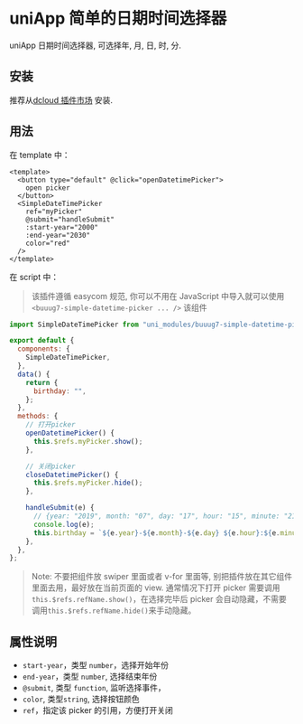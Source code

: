 # uniApp 简单的日期时间选择器

uniApp 日期时间选择器, 可选择年, 月, 日, 时, 分.

## 安装

推荐从[dcloud 插件市场](https://ext.dcloud.net.cn/plugin?id=592) 安装.

## 用法

在 template 中：

```vue
<template>
  <button type="default" @click="openDatetimePicker">
    open picker
  </button>
  <SimpleDateTimePicker
    ref="myPicker"
    @submit="handleSubmit"
    :start-year="2000"
    :end-year="2030"
    color="red"
  />
</template>
```

在 script 中：

> 该插件遵循 easycom 规范, 你可以不用在 JavaScript 中导入就可以使用 `<buuug7-simple-datetime-picker ... />` 该组件

```javascript
import SimpleDateTimePicker from "uni_modules/buuug7-simple-datetime-picker/components/buuug7-simple-datetime-picker/buuug7-simple-datetime-picker.vue";

export default {
  components: {
    SimpleDateTimePicker,
  },
  data() {
    return {
      birthday: "",
    };
  },
  methods: {
    // 打开picker
    openDatetimePicker() {
      this.$refs.myPicker.show();
    },

    // 关闭picker
    closeDatetimePicker() {
      this.$refs.myPicker.hide();
    },

    handleSubmit(e) {
      // {year: "2019", month: "07", day: "17", hour: "15", minute: "21"}
      console.log(e);
      this.birthday = `${e.year}-${e.month}-${e.day} ${e.hour}:${e.minute}`;
    },
  },
};
```

> Note: 不要把组件放 swiper 里面或者 v-for 里面等, 别把插件放在其它组件里面去用，最好放在当前页面的 view. 通常情况下打开 picker 需要调用`this.$refs.refName.show()`，在选择完毕后 picker 会自动隐藏，不需要调用`this.$refs.refName.hide()`来手动隐藏。

## 属性说明

- `start-year`，类型 `number`，选择开始年份
- `end-year`，类型 `number`, 选择结束年份
- `@submit`, 类型 `function`, 监听选择事件，
- `color`, 类型`string`, 选择按钮颜色
- `ref`，指定该 picker 的引用，方便打开关闭
